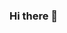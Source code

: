 ### Hi there 👋

<!--
**herandi3/herandi3** is a ✨ _special_ ✨ repository because its `README.md` (this file) appears on your GitHub profile.


- 🌱 I’m currently learning python 🐍
- 🔭 I’m currently working through a Data Engineering Bootcamp 👩🏽‍💻
- 📫 How to reach me:

<a href="https://www.linkedin.com/in/herandiplancarte/">
  <img align="left" alt="Adarshreddyash LinkdeIN" width="22px" src="https://cdn.jsdelivr.net/npm/simple-icons@v3/icons/linkedin.svg" />
</a>
-->
